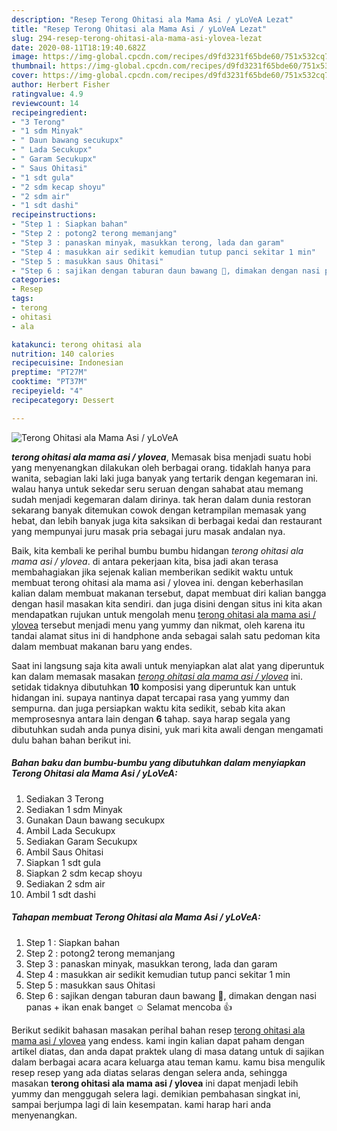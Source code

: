 ```yaml
---
description: "Resep Terong Ohitasi ala Mama Asi / yLoVeA Lezat"
title: "Resep Terong Ohitasi ala Mama Asi / yLoVeA Lezat"
slug: 294-resep-terong-ohitasi-ala-mama-asi-ylovea-lezat
date: 2020-08-11T18:19:40.682Z
image: https://img-global.cpcdn.com/recipes/d9fd3231f65bde60/751x532cq70/terong-ohitasi-ala-mama-asi-ylovea-foto-resep-utama.jpg
thumbnail: https://img-global.cpcdn.com/recipes/d9fd3231f65bde60/751x532cq70/terong-ohitasi-ala-mama-asi-ylovea-foto-resep-utama.jpg
cover: https://img-global.cpcdn.com/recipes/d9fd3231f65bde60/751x532cq70/terong-ohitasi-ala-mama-asi-ylovea-foto-resep-utama.jpg
author: Herbert Fisher
ratingvalue: 4.9
reviewcount: 14
recipeingredient:
- "3 Terong"
- "1 sdm Minyak"
- " Daun bawang secukupx"
- " Lada Secukupx"
- " Garam Secukupx"
- " Saus Ohitasi"
- "1 sdt gula"
- "2 sdm kecap shoyu"
- "2 sdm air"
- "1 sdt dashi"
recipeinstructions:
- "Step 1 : Siapkan bahan"
- "Step 2 : potong2 terong memanjang"
- "Step 3 : panaskan minyak, masukkan terong, lada dan garam"
- "Step 4 : masukkan air sedikit kemudian tutup panci sekitar 1 min"
- "Step 5 : masukkan saus Ohitasi"
- "Step 6 : sajikan dengan taburan daun bawang 🥰, dimakan dengan nasi panas + ikan enak banget ☺️ Selamat mencoba 👍"
categories:
- Resep
tags:
- terong
- ohitasi
- ala

katakunci: terong ohitasi ala 
nutrition: 140 calories
recipecuisine: Indonesian
preptime: "PT27M"
cooktime: "PT37M"
recipeyield: "4"
recipecategory: Dessert

---
```



![Terong Ohitasi ala Mama Asi / yLoVeA](https://img-global.cpcdn.com/recipes/d9fd3231f65bde60/751x532cq70/terong-ohitasi-ala-mama-asi-ylovea-foto-resep-utama.jpg)

<b><i>terong ohitasi ala mama asi / ylovea</i></b>, Memasak bisa menjadi suatu hobi yang menyenangkan dilakukan oleh berbagai orang. tidaklah hanya para wanita, sebagian laki laki juga banyak yang tertarik dengan kegemaran ini. walau hanya untuk sekedar seru seruan dengan sahabat atau memang sudah menjadi kegemaran dalam dirinya. tak heran dalam dunia restoran sekarang banyak ditemukan cowok dengan ketrampilan memasak yang hebat, dan lebih banyak juga kita saksikan di berbagai kedai dan restaurant yang mempunyai juru masak pria sebagai juru masak andalan nya.



Baik, kita kembali ke perihal bumbu bumbu hidangan <i>terong ohitasi ala mama asi / ylovea</i>. di antara pekerjaan kita, bisa jadi akan terasa membahagiakan jika sejenak kalian memberikan sedikit waktu untuk membuat terong ohitasi ala mama asi / ylovea ini. dengan keberhasilan kalian dalam membuat makanan tersebut, dapat membuat diri kalian bangga dengan hasil masakan kita sendiri. dan juga disini dengan situs ini kita akan mendapatkan rujukan untuk mengolah menu <u>terong ohitasi ala mama asi / ylovea</u> tersebut menjadi menu yang yummy dan nikmat, oleh karena itu tandai alamat situs ini di handphone anda sebagai salah satu pedoman kita dalam membuat makanan baru yang endes.


Saat ini langsung saja kita awali untuk menyiapkan alat alat yang diperuntuk kan dalam memasak masakan <u><i>terong ohitasi ala mama asi / ylovea</i></u> ini. setidak tidaknya dibutuhkan <b>10</b> komposisi yang diperuntuk kan untuk hidangan ini. supaya nantinya dapat tercapai rasa yang yummy dan sempurna. dan juga persiapkan waktu kita sedikit, sebab kita akan memprosesnya antara lain dengan <b>6</b> tahap. saya harap segala yang dibutuhkan sudah anda punya disini, yuk mari kita awali dengan mengamati dulu bahan bahan berikut ini.

<!--inarticleads1-->

##### Bahan baku dan bumbu-bumbu yang dibutuhkan dalam menyiapkan Terong Ohitasi ala Mama Asi / yLoVeA:

1. Sediakan 3 Terong
1. Sediakan 1 sdm Minyak
1. Gunakan  Daun bawang secukupx
1. Ambil  Lada Secukupx
1. Sediakan  Garam Secukupx
1. Ambil  Saus Ohitasi
1. Siapkan 1 sdt gula
1. Siapkan 2 sdm kecap shoyu
1. Sediakan 2 sdm air
1. Ambil 1 sdt dashi




<!--inarticleads2-->

##### Tahapan membuat Terong Ohitasi ala Mama Asi / yLoVeA:

1. Step 1 : Siapkan bahan
1. Step 2 : potong2 terong memanjang
1. Step 3 : panaskan minyak, masukkan terong, lada dan garam
1. Step 4 : masukkan air sedikit kemudian tutup panci sekitar 1 min
1. Step 5 : masukkan saus Ohitasi
1. Step 6 : sajikan dengan taburan daun bawang 🥰, dimakan dengan nasi panas + ikan enak banget ☺️ Selamat mencoba 👍




Berikut sedikit bahasan masakan perihal bahan resep <u>terong ohitasi ala mama asi / ylovea</u> yang endess. kami ingin kalian dapat paham dengan artikel diatas, dan anda dapat praktek ulang di masa datang untuk di sajikan dalam berbagai acara acara keluarga atau teman kamu. kamu bisa mengulik resep resep yang ada diatas selaras dengan selera anda, sehingga masakan <b>terong ohitasi ala mama asi / ylovea</b> ini dapat menjadi lebih yummy dan menggugah selera lagi. demikian pembahasan singkat ini, sampai berjumpa lagi di lain kesempatan. kami harap hari anda menyenangkan.
